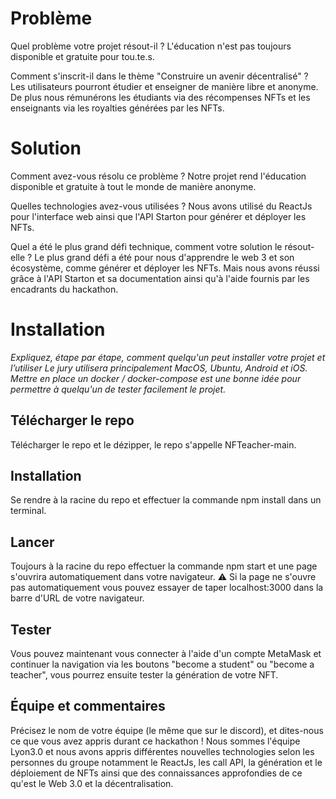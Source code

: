 # Problème
Quel problème votre projet résout-il ? 
L'éducation n'est pas toujours disponible et gratuite pour tou.te.s.

Comment s'inscrit-il dans le thème "Construire un avenir décentralisé" ?
Les utilisateurs pourront étudier et enseigner de manière libre et anonyme. De plus nous rémunérons les étudiants via des récompenses NFTs et les enseignants via les royalties générées par les NFTs.

# Solution
Comment avez-vous résolu ce problème ?
Notre projet rend l'éducation disponible et gratuite à tout le monde de manière anonyme.

Quelles technologies avez-vous utilisées ?
Nous avons utilisé du ReactJs pour l'interface web ainsi que l'API Starton pour générer et déployer les NFTs.

Quel a été le plus grand défi technique, comment votre solution le résout-elle ?
Le plus grand défi a été pour nous d'apprendre le web 3 et son écosystème, comme générer et déployer les NFTs. Mais nous avons réussi grâce à l'API Starton et sa documentation ainsi qu'à l'aide fournis par les encadrants du hackathon.

# Installation
*Expliquez, étape par étape, comment quelqu'un peut installer votre projet et l’utiliser Le jury utilisera principalement MacOS, Ubuntu, Android et iOS. Mettre en place un docker / docker-compose est une bonne idée pour permettre à quelqu'un de tester facilement le projet.*

## Télécharger le repo
Télécharger le repo et le dézipper, le repo s'appelle NFTeacher-main.

## Installation
Se rendre à la racine du repo et effectuer la commande npm install dans un terminal.

## Lancer
Toujours à la racine du repo effectuer la commande npm start et une page s'ouvrira automatiquement dans votre navigateur.
⚠️ Si la page ne s'ouvre pas automatiquement vous pouvez essayer de taper localhost:3000 dans la barre d'URL de votre navigateur.

## Tester
Vous pouvez maintenant vous connecter à l'aide d'un compte MetaMask et continuer la navigation via les boutons "become a student" ou "become a teacher", vous pourrez ensuite tester la génération de votre NFT.

## Équipe et commentaires
Précisez le nom de votre équipe (le même que sur le discord), et dites-nous ce que vous avez appris durant ce hackathon !
Nous sommes l'équipe Lyon3.0 et nous avons appris différentes nouvelles technologies selon les personnes du groupe notamment le ReactJs, les call API, la génération et le déploiement de NFTs ainsi que des connaissances approfondies de ce qu'est le Web 3.0 et la décentralisation.
